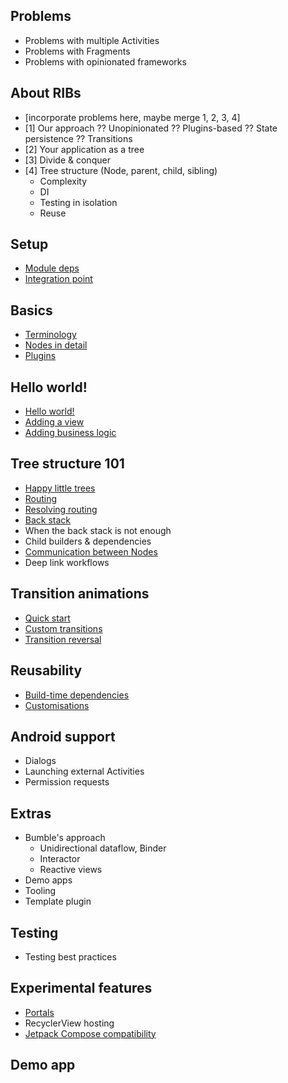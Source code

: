 ## Problems

- Problems with multiple Activities
- Problems with Fragments
- Problems with opinionated frameworks

## About RIBs
- [incorporate problems here, maybe merge 1, 2, 3, 4]
- [1] Our approach
        ?? Unopinionated
        ?? Plugins-based
        ?? State persistence
        ?? Transitions
- [2] Your application as a tree 
- [3] Divide & conquer
- [4] Tree structure (Node, parent, child, sibling)
  - Complexity
  - DI
  - Testing in isolation
  - Reuse

## Setup

- [Module deps](setup/deps.md)
- [Integration point](setup/integrationpoint.md)

## Basics
- [Terminology](basics/terminology.md)
- [Nodes in detail](basics/nodes.md)
- [Plugins](basics/plugins.md)

## Hello world!
- [Hello world!](hello-world/hello-world.md)
- [Adding a view](hello-world/view.md)
- [Adding business logic](hello-world/business-logic.md)

## Tree structure 101

- [Happy little trees](tree-structure-101/happy-little-trees.md)
- [Routing](tree-structure-101/routing.md)
- [Resolving routing](tree-structure-101/resolving-routing.md)
- [Back stack](tree-structure-101/back-stack.md)
- When the back stack is not enough
- Child builders & dependencies
- [Communication between Nodes](tree-structure-101/communication-between-nodes.md)
- Deep link workflows

## Transition animations

- [Quick start](transitions/transitions-quick-start.md)
- [Custom transitions](transitions/custom-transitions.md)
- [Transition reversal](transitions/transition-reversal.md)

## Reusability
- [Build-time dependencies](reuse/build-time-dependencies.md)
- [Customisations](reuse/customisations.md)

## Android support

- Dialogs
- Launching external Activities
- Permission requests

## Extras
- Bumble's approach
    - Unidirectional dataflow, Binder
    - Interactor
    - Reactive views
- Demo apps
- Tooling
- Template plugin

## Testing

- Testing best practices

## Experimental features

- [Portals](experimental/portals.md)
- RecyclerView hosting
- [Jetpack Compose compatibility](experimental/jetpack-compose.md)

## Demo app
